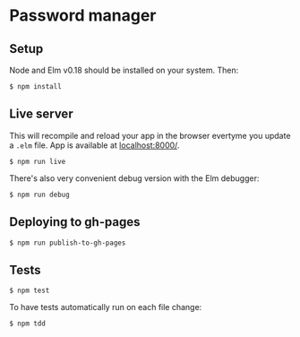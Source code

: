 # Password manager


## Setup

Node and Elm v0.18 should be installed on your system. Then:

```
$ npm install
```

## Live server

This will recompile and reload your app in the browser evertyme you update a
`.elm` file. App is available at [localhost:8000/](http://localhost:8000/).

```
$ npm run live
```

There's also very convenient debug version with the Elm debugger:

```
$ npm run debug
```

## Deploying to gh-pages

```
$ npm run publish-to-gh-pages
```

## Tests

```
$ npm test
```

To have tests automatically run on each file change:

```
$ npm tdd
```
